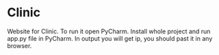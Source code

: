 # Clinic
Website for Clinic.
To run it open PyCharm.
Install whole project and run app.py file in PyCharm.
In output you will get ip, you should past it in any browser.
